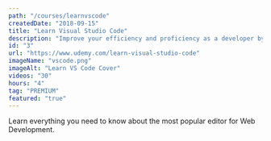 ```yaml
---
path: "/courses/learnvscode"
createdDate: "2018-09-15"
title: "Learn Visual Studio Code"
description: "Improve your efficiency and proficiency as a developer by learning everything you need to know about the most popular editor in Web Development."
id: "3"
url: "https://www.udemy.com/learn-visual-studio-code"
imageName: "vscode.png"
imageAlt: "Learn VS Code Cover"
videos: "30"
hours: "4"
tag: "PREMIUM"
featured: "true"
---
```


Learn everything you need to know about the most popular editor for Web Development.
